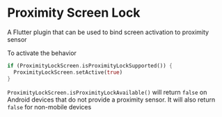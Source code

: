 # Proximity Screen Lock
A Flutter plugin that can be used to bind screen activation to proximity sensor

To activate the behavior

```dart
if (ProximityLockScreen.isProximityLockSupported()) {
  ProximityLockScreen.setActive(true)
}
```

`ProximityLockScreen.isProximityLockAvailable()` will return `false` on Android devices that do not provide a proximity sensor.
It will also return `false` for non-mobile devices

